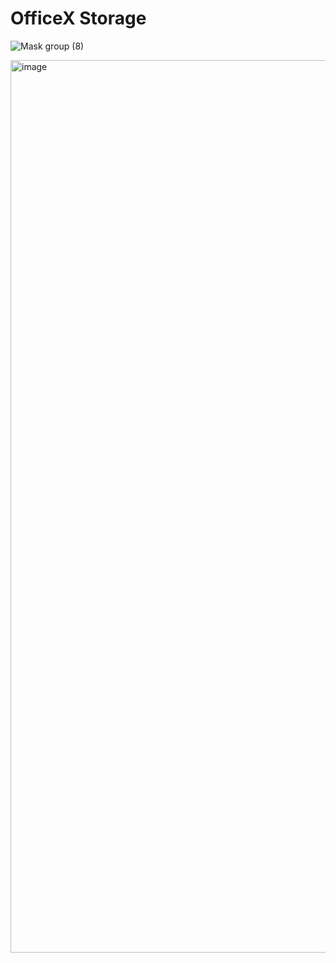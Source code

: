 # OfficeX Storage

![Mask group (8)](https://github.com/user-attachments/assets/04d2bba6-a52b-42b1-93f1-95480a058f52)


<img width="1428" alt="image" src="https://github.com/user-attachments/assets/196e2133-0dc8-432d-9a7d-71bf343f94f9">

